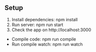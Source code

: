 Setup
---

1. Install dependencies: npm install
2. Run server: npm run start
4. Check the app on http://localhost:3000

- Compile code: npm run compile
- Run compile watch: npm run watch
